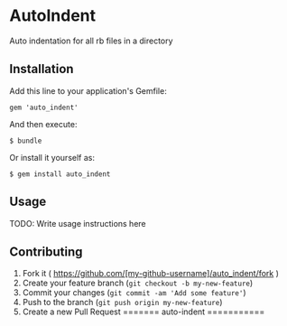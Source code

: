 # AutoIndent

Auto indentation for all rb files in a directory

## Installation

Add this line to your application's Gemfile:

    gem 'auto_indent'

And then execute:

    $ bundle

Or install it yourself as:

    $ gem install auto_indent

## Usage

TODO: Write usage instructions here

## Contributing

1. Fork it ( https://github.com/[my-github-username]/auto_indent/fork )
2. Create your feature branch (`git checkout -b my-new-feature`)
3. Commit your changes (`git commit -am 'Add some feature'`)
4. Push to the branch (`git push origin my-new-feature`)
5. Create a new Pull Request
=======
auto-indent
===========